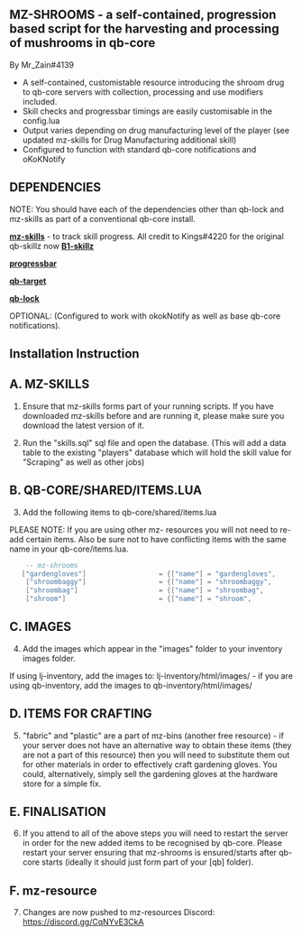 ## MZ-SHROOMS - a self-contained, progression based script for the harvesting and processing of mushrooms in qb-core

By Mr_Zain#4139

- A self-contained, customistable resource introducing the shroom drug to qb-core servers with collection, processing and use modifiers included.
- Skill checks and progressbar timings are easily customisable in the config.lua
- Output varies depending on drug manufacturing level of the player (see updated mz-skills for Drug Manufacturing additional skill)
- Configured to function with standard qb-core notifications and oKoKNotify

## DEPENDENCIES

NOTE: You should have each of the dependencies other than qb-lock and mz-skills as part of a conventional qb-core install.

**[mz-skills](https://github.com/MrZainRP/mz-skills)** - to track skill progress. All credit to Kings#4220 for the original qb-skillz now **[B1-skillz](https://github.com/Burn-One-Studios/B1-skillz)**

**[progressbar](https://github.com/qbcore-framework/progressbar)**

**[qb-target](https://github.com/qbcore-framework/qb-target)**

**[qb-lock](https://github.com/Nathan-FiveM/qb-lock)**

OPTIONAL: (Configured to work with okokNotify as well as base qb-core notifications).

## Installation Instruction

## A. MZ-SKILLS

1. Ensure that mz-skills forms part of your running scripts. If you have downloaded mz-skills before and are running it, please make sure you download the latest version of it. 

2. Run the "skills.sql" sql file and open the database. (This will add a data table to the existing "players" database which will hold the skill value for "Scraping" as well as other jobs)

## B. QB-CORE/SHARED/ITEMS.LUA

3. Add the following items to qb-core/shared/items.lua 

PLEASE NOTE: If you are using other mz- resources you will not need to re-add certain items. Also be sure not to have conflicting items with the same name in your qb-core/items.lua.

```lua
	-- mz-shrooms
   ["gardengloves"] 		 	 	 = {["name"] = "gardengloves",           		["label"] = "Gardening Gloves",	 		["weight"] = 500, 		["type"] = "item", 		["image"] = "gardengloves.png", 		["unique"] = false, 	["useable"] = false, 	["shouldClose"] = false,   ["combinable"] = nil,   ["description"] = "A sturdy set of gardening gloves, used to avoid harm when gardening."},
    ["shroombaggy"] 		 	 	 = {["name"] = "shroombaggy",           		["label"] = "Empty Bag", 				["weight"] = 100,		["type"] = "item", 		["image"] = "shroombaggy.png", 			["unique"] = false, 	["useable"] = false, 	["shouldClose"] = false,   ["combinable"] = nil,   ["description"] = "A small plastic bag, cheap and easy to store perishables temporarily."},
    ["shroombag"] 		 	 	 	 = {["name"] = "shroombag",           			["label"] = "Bag of Shrooms", 			["weight"] = 160,		["type"] = "item", 		["image"] = "bagofshrooms.png", 		["unique"] = false, 	["useable"] = true, 	["shouldClose"] = false,   ["combinable"] = nil,   ["description"] = "A small bag containing hallucinogenic mushrooms."},
    ["shroom"] 		 	 	 	 	 = {["name"] = "shroom",           				["label"] = "Mushroom", 				["weight"] = 40,		["type"] = "item", 		["image"] = "mushroom.png", 			["unique"] = false, 	["useable"] = false, 	["shouldClose"] = false,   ["combinable"] = nil,   ["description"] = "A strange looking mushroom, smells kind of funky?"},

```

## C. IMAGES

4. Add the images which appear in the "images" folder to your inventory images folder. 

If using lj-inventory, add the images to: lj-inventory/html/images/ - if you are using qb-inventory, add the images to qb-inventory/html/images/

## D. ITEMS FOR CRAFTING

5. "fabric" and "plastic" are a part of mz-bins (another free resource) - if your server does not have an alternative way to obtain these items (they are not a part of this resource) then you will need to substitute them out for other materials in order to effectively craft gardening gloves. You could, alternatively, simply sell the gardening gloves at the hardware store for a simple fix. 

## E. FINALISATION

6. If you attend to all of the above steps you will need to restart the server in order for the new added items to be recognised by qb-core. Please restart your server ensuring that mz-shrooms is ensured/starts after qb-core starts (ideally it should just form part of your [qb] folder).

## F. mz-resource

7. Changes are now pushed to mz-resources Discord: https://discord.gg/CqNYvE3CkA

